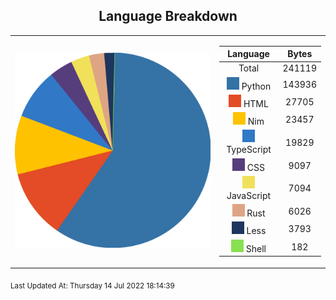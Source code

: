 <span align="center">

## Language Breakdown

</span>

<foreignObject>
<body xmlns="http://www.w3.org/1999/xhtml">
<table align="center">
<tr>
<td>

![Pie Chart](./assets/pie_chart.svg "Pie Chart detailing languages used")
</td>
<td>

|Language|Bytes|
|:-:|:-:|
|Total|241119
![Python](./assets/Python.svg) Python|143936|
![HTML](./assets/HTML.svg) HTML|27705|
![Nim](./assets/Nim.svg) Nim|23457|
![TypeScript](./assets/TypeScript.svg) TypeScript|19829|
![CSS](./assets/CSS.svg) CSS|9097|
![JavaScript](./assets/JavaScript.svg) JavaScript|7094|
![Rust](./assets/Rust.svg) Rust|6026|
![Less](./assets/Less.svg) Less|3793|
![Shell](./assets/Shell.svg) Shell|182|
</td>
</tr>
</table>
</body>
</foreignObject>

<sub>
Last Updated At:
Thursday 14 Jul 2022 18:14:39</sub>